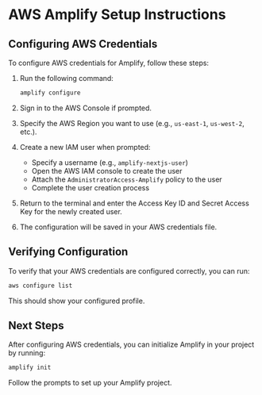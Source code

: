 # AWS Amplify Setup Instructions

## Configuring AWS Credentials

To configure AWS credentials for Amplify, follow these steps:

1. Run the following command:

   ```bash
   amplify configure
   ```

2. Sign in to the AWS Console if prompted.

3. Specify the AWS Region you want to use (e.g., `us-east-1`, `us-west-2`, etc.).

4. Create a new IAM user when prompted:

   - Specify a username (e.g., `amplify-nextjs-user`)
   - Open the AWS IAM console to create the user
   - Attach the `AdministratorAccess-Amplify` policy to the user
   - Complete the user creation process

5. Return to the terminal and enter the Access Key ID and Secret Access Key for the newly created user.

6. The configuration will be saved in your AWS credentials file.

## Verifying Configuration

To verify that your AWS credentials are configured correctly, you can run:

```bash
aws configure list
```

This should show your configured profile.

## Next Steps

After configuring AWS credentials, you can initialize Amplify in your project by running:

```bash
amplify init
```

Follow the prompts to set up your Amplify project.
